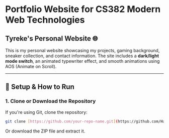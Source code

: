 # Portfolio Website for CS382 Modern Web Technologies

## Tyreke's Personal Website 🌐  
This is my personal website showcasing my projects, gaming background, sneaker collection, and contact information. The site includes a **dark/light mode switch**, an animated typewriter effect, and smooth animations using AOS (Animate on Scroll).  

---

## 🔧 **Setup & How to Run**  

### **1. Clone or Download the Repository**  
If you're using Git, clone the repository:  
```bash
git clone [https://github.com/your-repo-name.git](https://github.com/Hakka2424/My-Portfolio-Website)
```
Or download the ZIP file and extract it.
